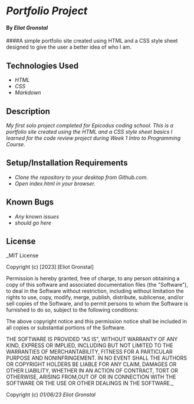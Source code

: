 # _Portfolio Project_

#### By _**Eliot Gronstal**_

####A simple portfolio site created using HTML and a CSS style sheet designed to give the user a better idea of who I am.

## Technologies Used

* _HTML_
* _CSS_
* _Markdown_

## Description

_My first solo project completed for Epicodus coding school. This is a portfolio site created using the HTML and a CSS style sheet basics I learned for the code review project during Week 1 Intro to Programming Course._

## Setup/Installation Requirements

* _Clone the repository to your desktop from Github.com._
* _Open index.html in your browser._

## Known Bugs

* _Any known issues_
* _should go here_

## License

_MIT License

Copyright (c) [2023] [Eliot Gronstal]

Permission is hereby granted, free of charge, to any person obtaining a copy of this software and associated documentation files (the "Software"), to deal in the Software without restriction, including without limitation the rights to use, copy, modify, merge, publish, distribute, sublicense, and/or sell copies of the Software, and to permit persons to whom the Software is furnished to do so, subject to the following conditions:

The above copyright notice and this permission notice shall be included in all copies or substantial portions of the Software.

THE SOFTWARE IS PROVIDED "AS IS", WITHOUT WARRANTY OF ANY KIND, EXPRESS OR
IMPLIED, INCLUDING BUT NOT LIMITED TO THE WARRANTIES OF MERCHANTABILITY,
FITNESS FOR A PARTICULAR PURPOSE AND NONINFRINGEMENT. IN NO EVENT SHALL THE AUTHORS OR COPYRIGHT HOLDERS BE LIABLE FOR ANY CLAIM, DAMAGES OR OTHER
LIABILITY, WHETHER IN AN ACTION OF CONTRACT, TORT OR OTHERWISE, ARISING FROM,OUT OF OR IN CONNECTION WITH THE SOFTWARE OR THE USE OR OTHER DEALINGS IN THE SOFTWARE._

Copyright (c) _01/06/23_ _Eliot Gronstal_